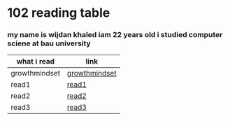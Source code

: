 # 102 reading table
### my name is wijdan khaled  iam 22 years old i studied computer sciene at bau university

| what i read |    link     |
| ----------- | ----------- |
| growthmindset  | [growthmindset](growthmindset)|
| read1       | [read1](read1)|
| read2       |[read2](read2) |
| read3       |[read3](read3) |



